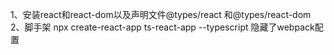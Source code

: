 <!--
 * @功能描述: 
 * @作者: 高云蛟
 * @Date: 2019-08-25 17:09:50
 -->
1、安装react和react-dom以及声明文件@types/react 和@types/react-dom
2、脚手架 npx create-react-app ts-react-app --typescript    隐藏了webpack配置